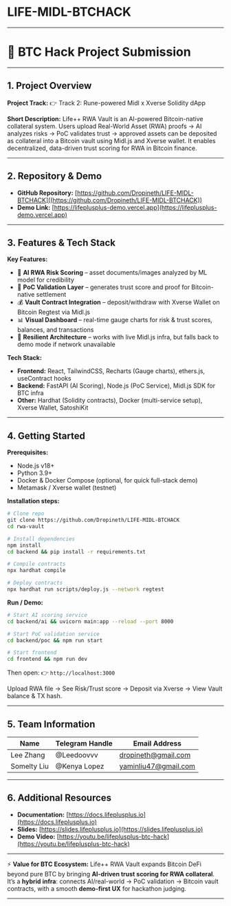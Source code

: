 # LIFE-MIDL-BTCHACK


---

# 📝 BTC Hack Project Submission

---

## 1. Project Overview

**Project Track:**
👉 Track 2: Rune-powered Midl x Xverse Solidity dApp

**Short Description:**
Life++ RWA Vault is an AI-powered Bitcoin-native collateral system.
Users upload Real-World Asset (RWA) proofs → AI analyzes risks → PoC validates trust → approved assets can be deposited as collateral into a Bitcoin vault using Midl.js and Xverse wallet.
It enables decentralized, data-driven trust scoring for RWA in Bitcoin finance.

---

## 2. Repository & Demo

* **GitHub Repository:** [https://github.com/Dropineth/LIFE-MIDL-BTCHACK]((https://github.com/Dropineth/LIFE-MIDL-BTCHACK))
* **Demo Link:** [https://lifeplusplus-demo.vercel.app](https://lifeplusplus-demo.vercel.app)

---

## 3. Features & Tech Stack

**Key Features:**

* 🤖 **AI RWA Risk Scoring** – asset documents/images analyzed by ML model for credibility
* 🔐 **PoC Validation Layer** – generates trust score and proof for Bitcoin-native settlement
* 💰 **Vault Contract Integration** – deposit/withdraw with Xverse Wallet on Bitcoin Regtest via Midl.js
* 📊 **Visual Dashboard** – real-time gauge charts for risk & trust scores, balances, and transactions
* 🔄 **Resilient Architecture** – works with live Midl.js infra, but falls back to demo mode if network unavailable

**Tech Stack:**

* **Frontend:** React, TailwindCSS, Recharts (Gauge charts), ethers.js, useContract hooks
* **Backend:** FastAPI (AI Scoring), Node.js (PoC Service), Midl.js SDK for BTC infra
* **Other:** Hardhat (Solidity contracts), Docker (multi-service setup), Xverse Wallet, SatoshiKit

---

## 4. Getting Started

**Prerequisites:**

* Node.js v18+
* Python 3.9+
* Docker & Docker Compose (optional, for quick full-stack demo)
* Metamask / Xverse wallet (testnet)

**Installation steps:**

```bash
# Clone repo
git clone https://github.com/Dropineth/LIFE-MIDL-BTCHACK
cd rwa-vault

# Install dependencies
npm install
cd backend && pip install -r requirements.txt

# Compile contracts
npx hardhat compile

# Deploy contracts
npx hardhat run scripts/deploy.js --network regtest
```

**Run / Demo:**

```bash
# Start AI scoring service
cd backend/ai && uvicorn main:app --reload --port 8000

# Start PoC validation service
cd backend/poc && npm run start

# Start frontend
cd frontend && npm run dev
```

Then open:
👉 `http://localhost:3000`

Upload RWA file → See Risk/Trust score → Deposit via Xverse → View Vault balance & TX hash.

---

## 5. Team Information

| Name       | Telegram Handle | Email Address                                      |
| ---------- | --------------- | -----------------------------------------------    |
| Lee Zhang  | @Leedoovvv      | [dropineth@gmail.com](mailto:dropineth@gmail.com)  |
| Somelty Liu| @Kenya Lopez    | [yaminliu47@gmail.com](mailto:yaminliu47@gmail.com)|


---

## 6. Additional Resources

* **Documentation:** [https://docs.lifeplusplus.io](https://docs.lifeplusplus.io)
* **Slides:** [https://slides.lifeplusplus.io](https://slides.lifeplusplus.io)
* **Demo Video:** [https://youtu.be/lifeplusplus-btc-hack](https://youtu.be/lifeplusplus-btc-hack)

---

⚡️ **Value for BTC Ecosystem:**
Life++ RWA Vault expands Bitcoin DeFi beyond pure BTC by bringing **AI-driven trust scoring for RWA collateral**.
It’s a **hybrid infra**: connects AI/real-world → PoC validation → Bitcoin vault contracts, with a smooth **demo-first UX** for hackathon judging.

---

